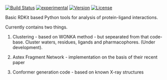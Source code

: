 [![Build Status](https://travis-ci.org/xchem/fragalysis.svg?branch=master)](https://travis-ci.org/xchem/fragalysis)
[![experimental](http://badges.github.io/stability-badges/dist/experimental.svg)](http://github.com/xchem/fragalysis)
[![Version](http://img.shields.io/badge/version-0.0.5-blue.svg?style=flat)](https://github.com/xchem/fragalysis)
[![License](http://img.shields.io/badge/license-Apache%202.0-blue.svg?style=flat)](https://github.com/xchem/fragalysis/blob/master/LICENSE.txt)


Basic RDKit based Python tools for analysis of protein-ligand interactions.

Currently contains two things.

1. Clustering - based on WONKA method - but sepearated from that code-base. Cluster waters, residues, ligands and pharmacophores. (Under development).

2. Astex Fragment Network - implementation on the basis of their recent paper

3. Conformer generation code - based on known X-ray structures
